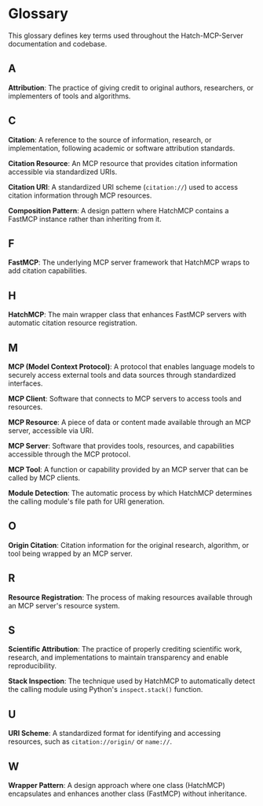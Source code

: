 # Glossary

This glossary defines key terms used throughout the Hatch-MCP-Server documentation and codebase.

## A

**Attribution**: The practice of giving credit to original authors, researchers, or implementers of tools and algorithms.

## C

**Citation**: A reference to the source of information, research, or implementation, following academic or software attribution standards.

**Citation Resource**: An MCP resource that provides citation information accessible via standardized URIs.

**Citation URI**: A standardized URI scheme (`citation://`) used to access citation information through MCP resources.

**Composition Pattern**: A design pattern where HatchMCP contains a FastMCP instance rather than inheriting from it.

## F

**FastMCP**: The underlying MCP server framework that HatchMCP wraps to add citation capabilities.

## H

**HatchMCP**: The main wrapper class that enhances FastMCP servers with automatic citation resource registration.

## M

**MCP (Model Context Protocol)**: A protocol that enables language models to securely access external tools and data sources through standardized interfaces.

**MCP Client**: Software that connects to MCP servers to access tools and resources.

**MCP Resource**: A piece of data or content made available through an MCP server, accessible via URI.

**MCP Server**: Software that provides tools, resources, and capabilities accessible through the MCP protocol.

**MCP Tool**: A function or capability provided by an MCP server that can be called by MCP clients.

**Module Detection**: The automatic process by which HatchMCP determines the calling module's file path for URI generation.

## O

**Origin Citation**: Citation information for the original research, algorithm, or tool being wrapped by an MCP server.

## R

**Resource Registration**: The process of making resources available through an MCP server's resource system.

## S

**Scientific Attribution**: The practice of properly crediting scientific work, research, and implementations to maintain transparency and enable reproducibility.

**Stack Inspection**: The technique used by HatchMCP to automatically detect the calling module using Python's `inspect.stack()` function.

## U

**URI Scheme**: A standardized format for identifying and accessing resources, such as `citation://origin/` or `name://`.

## W

**Wrapper Pattern**: A design approach where one class (HatchMCP) encapsulates and enhances another class (FastMCP) without inheritance.
